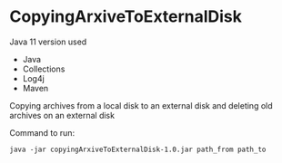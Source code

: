 # CopyingArxiveToExternalDisk

Java 11 version used

* Java
* Collections
* Log4j
* Maven

Copying archives from a local disk to an external disk and deleting old archives on an external disk

Command to run:

    java -jar copyingArxiveToExternalDisk-1.0.jar path_from path_to